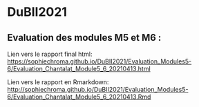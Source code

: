 # DuBII2021
## Evaluation des modules M5 et M6 :

Lien vers le rapport final html:
https://sophiechroma.github.io/DuBII2021/Evaluation_Modules5-6/Evaluation_Chantalat_Module5_6_20210413.html

Lien vers le rapport en Rmarkdown:
http://sophiechroma.github.io/DuBII2021/Evaluation_Modules5-6/Evaluation_Chantalat_Module5_6_20210413.Rmd
